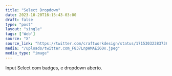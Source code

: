 ```yaml
---
title: "Select Dropdown"
date: 2023-10-20T16:15:43-03:00
draft: false
type: "post"
layout: "single"
tags: ['Web']
source: "X"
source_link: "https://twitter.com/craftworkdesign/status/1715303238373605565"
media: "/uploads/twitter.com_F837LnpWMAEi6Ox.jpeg"
media_type: "image"
---
```


Input Select com badges, e dropdown aberto.
